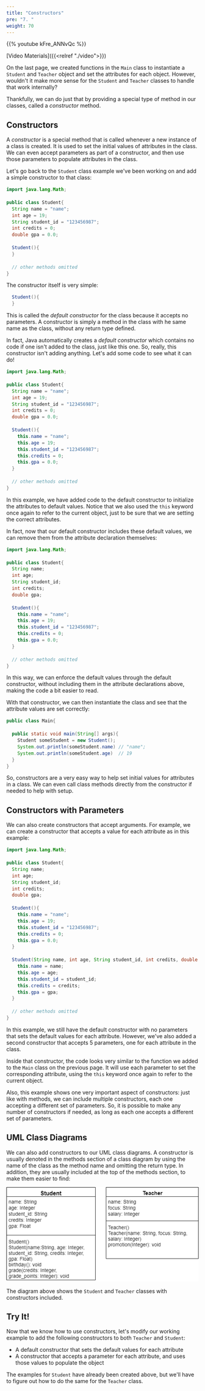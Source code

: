 ```yaml
---
title: "Constructors"
pre: "7. "
weight: 70
---
```


{{% youtube kFre_ANNvQc %}}

[Video Materials]({{<relref "./video">}})

On the last page, we created functions in the `Main` class to instantiate a `Student` and `Teacher` object and set the attributes for each object. However, wouldn't it make more sense for the `Student` and `Teacher` classes to handle that work internally? 

Thankfully, we can do just that by providing a special type of method in our classes, called a _constructor_ method.

## Constructors

A _constructor_ is a special method that is called whenever a new instance of a class is created. It is used to set the initial values of attributes in the class. We can even accept parameters as part of a constructor, and then use those parameters to populate attributes in the class. 

Let's go back to the `Student` class example we've been working on and add a simple constructor to that class:

```java
import java.lang.Math;

public class Student{
  String name = "name";
  int age = 19;
  String student_id = "123456987";
  int credits = 0;
  double gpa = 0.0;
  
  Student(){
  }
  
  // other methods omitted
}
```

The constructor itself is very simple:

```java
  Student(){
  }
```

This is called the _default constructor_ for the class because it accepts no parameters. A constructor is simply a method in the class with he same name as the class, without any return type defined. 

In fact, Java automatically creates a _default constructor_ which contains no code if one isn't added to the class, just like this one. So, really, this constructor isn't adding anything. Let's add some code to see what it can do!

```java
import java.lang.Math;

public class Student{
  String name = "name";
  int age = 19;
  String student_id = "123456987";
  int credits = 0;
  double gpa = 0.0;
  
  Student(){
    this.name = "name";
    this.age = 19;
    this.student_id = "123456987";
    this.credits = 0;
    this.gpa = 0.0;
  }
  
  // other methods omitted
}
```

In this example, we have added code to the default constructor to initialize the attributes to default values. Notice that we also used the `this` keyword once again to refer to the current object, just to be sure that we are setting the correct attributes. 

In fact, now that our default constructor includes these default values, we can remove them from the attribute declaration themselves:

```java
import java.lang.Math;

public class Student{
  String name;
  int age;
  String student_id;
  int credits;
  double gpa;
  
  Student(){
    this.name = "name";
    this.age = 19;
    this.student_id = "123456987";
    this.credits = 0;
    this.gpa = 0.0;
  }
  
  // other methods omitted
}
```

In this way, we can enforce the default values through the default constructor, without including them in the attribute declarations above, making the code a bit easier to read. 

With that constructor, we can then instantiate the class and see that the attribute values are set correctly:

```java
public class Main{
  
  public static void main(String[] args){
    Student someStudent = new Student();
    System.out.println(someStudent.name) // "name";
    System.out.println(someStudent.age)  // 19
  }
}
```

So, constructors are a very easy way to help set initial values for attributes in a class. We can even call class methods directly from the constructor if needed to help with setup. 

## Constructors with Parameters

We can also create constructors that accept arguments. For example, we can create a constructor that accepts a value for each attribute as in this example:

```java
import java.lang.Math;

public class Student{
  String name;
  int age;
  String student_id;
  int credits;
  double gpa;
  
  Student(){
    this.name = "name";
    this.age = 19;
    this.student_id = "123456987";
    this.credits = 0;
    this.gpa = 0.0;
  }
  
  Student(String name, int age, String student_id, int credits, double gpa){
    this.name = name;
    this.age = age;
    this.student_id = student_id;
    this.credits = credits;
    this.gpa = gpa;
  }
  
  // other methods omitted
}
```

In this example, we still have the default constructor with no parameters that sets the default values for each attribute. However, we've also added a second constructor that accepts 5 parameters, one for each attribute in the class. 

Inside that constructor, the code looks very similar to the function we added to the `Main` class on the previous page. It will use each parameter to set the corresponding attribute, using the `this` keyword once again to refer to the current object. 

Also, this example shows one very important aspect of constructors: just like with methods, we can include multiple constructors, each one accepting a different set of parameters. So, it is possible to make any number of constructors if needed, as long as each one accepts a different set of parameters. 

## UML Class Diagrams

We can also add constructors to our UML class diagrams. A constructor is usually denoted in the methods section of a class diagram by using the name of the class as the method name and omitting the return type. In addition, they are usually included at the top of the methods section, to make them easier to find:

![UML Class Diagram with Constructors](/images/12-class/11.6.j.5.constructuml.png)

The diagram above shows the `Student` and `Teacher` classes with constructors included. 

## Try It!

Now that we know how to use constructors, let's modify our working example to add the following constructors to both `Teacher` and `Student`:

* A default constructor that sets the default values for each attribute
* A constructor that accepts a parameter for each attribute, and uses those values to populate the object

The examples for `Student` have already been created above, but we'll have to figure out how to do the same for the `Teacher` class. 
